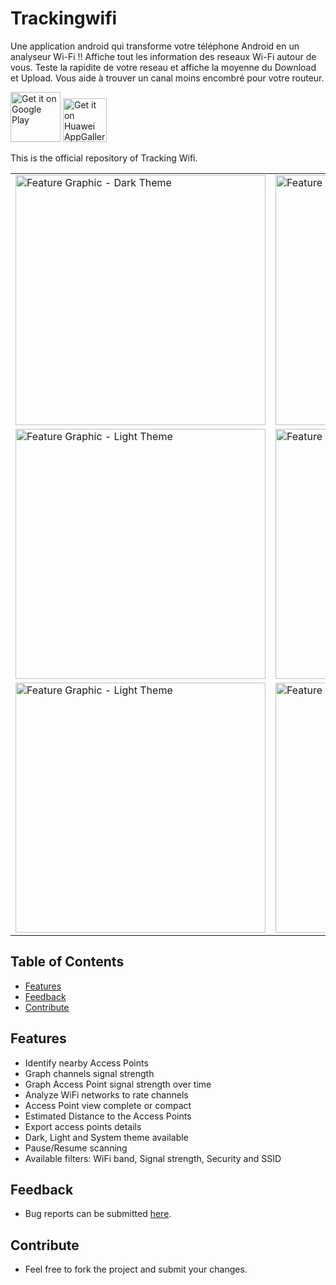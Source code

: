 # Trackingwifi
Une application android qui transforme votre téléphone Android en un analyseur Wi-Fi !! Affiche tout les information des reseaux Wi-Fi autour de vous.
Teste la rapidite de votre reseau et affiche la moyenne du Download et Upload. 
Vous aide à trouver un canal moins encombré pour votre routeur.

[<img src="https://play.google.com/intl/en_us/badges/images/generic/en_badge_web_generic.png" alt="Get it on Google Play" height="80">](https://play.google.com/store/apps/details?id=lotfi.habbiche.trackingwifi)
[<img src="https://github.com/lotfi1234/trackingwifi/blob/master/screens/logohuawei.png" alt="Get it on Huawei AppGallery" height="70">](https://appgallery.cloud.huawei.com/ag/n/app/C103606101?channelId=channel&id=ca63ee1faf61451bbf5edb51f421cd21&s=9DAECBFD1A63CFC15383BBDD70F2B9695F77294D87FA3D46042AA4F49FA6EA05&detailType=0&v=)


This is the official repository of Tracking Wifi.
<table  >
  <tr style="border:0;">
    <td>
      <img src="https://github.com/lotfi1234/trackingwifi/blob/master/screens/133220430_3796833173710390_1018125195199945628_n.jpg" alt="Feature Graphic - Dark Theme" height="400">
    </td>
    <td>
   
<img src="https://github.com/lotfi1234/trackingwifi/blob/master/screens/133280455_151311596470443_8145226151110185963_n.jpg" alt="Feature Graphic - Light Theme" height="400">
    </td>
       <td>
   
<img src="https://github.com/lotfi1234/trackingwifi/blob/master/screens/117877722_4237147709689491_6484744002078945847_n.jpg" alt="Feature Graphic - Light Theme" height="400">
    </td>
  </tr>
   <tr>
       <td>
<img src="https://github.com/lotfi1234/trackingwifi/blob/master/screens/133342460_964810960592820_918575228008503846_n.jpg" alt="Feature Graphic - Light Theme" height="400">
    </td>
       <td>
   
<img src="https://github.com/lotfi1234/trackingwifi/blob/master/screens/118199352_303446637655318_5742244926709838230_n.jpg" alt="Feature Graphic - Light Theme" height="400">
    </td>
     <td>
   
<img src="https://github.com/lotfi1234/trackingwifi/blob/master/screens/133563333_417956312971211_3617901204716424786_n.jpg" alt="Feature Graphic - Light Theme" height="400">
    </td>
    </tr>
    <tr >
     <td>
   
<img src="https://github.com/lotfi1234/trackingwifi/blob/master/screens/133563333_732065991061313_518262795838436720_n.jpg" alt="Feature Graphic - Light Theme" height="400">
    </td>
     <td>
   
<img src="https://github.com/lotfi1234/trackingwifi/blob/master/screens/133579519_258157702410128_1342829794162237451_n.jpg" alt="Feature Graphic - Light Theme" height="400">
    </td>
      <td>
   
<img src="https://github.com/lotfi1234/trackingwifi/blob/master/screens/133822236_214578953599648_1155108453097346527_n.jpg" alt="Feature Graphic - Light Theme" height="400">
    </td>
    </tr>
  </table>

## Table of Contents
- [Features](#features)
- [Feedback](#feedback)
- [Contribute](#contribute)

## Features
* Identify nearby Access Points
* Graph channels signal strength
* Graph Access Point signal strength over time
* Analyze WiFi networks to rate channels
* Access Point view complete or compact
* Estimated Distance to the Access Points
* Export access points details
* Dark, Light and System theme available
* Pause/Resume scanning
* Available filters: WiFi band, Signal strength, Security and SSID


## Feedback
* Bug reports can be submitted [here](https://github.com/lotfi1234/trackingwifi/issues).
## Contribute
* Feel free to fork the project and submit your changes.



